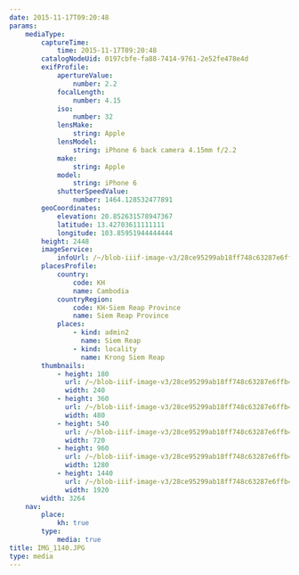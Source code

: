 ```yaml
---
date: 2015-11-17T09:20:48
params:
    mediaType:
        captureTime:
            time: 2015-11-17T09:20:48
        catalogNodeUid: 0197cbfe-fa88-7414-9761-2e52fe478e4d
        exifProfile:
            apertureValue:
                number: 2.2
            focalLength:
                number: 4.15
            iso:
                number: 32
            lensMake:
                string: Apple
            lensModel:
                string: iPhone 6 back camera 4.15mm f/2.2
            make:
                string: Apple
            model:
                string: iPhone 6
            shutterSpeedValue:
                number: 1464.128532477891
        geoCoordinates:
            elevation: 20.852631578947367
            latitude: 13.42703611111111
            longitude: 103.85951944444444
        height: 2448
        imageService:
            infoUrl: /~/blob-iiif-image-v3/28ce95299ab18ff748c63287e6ffb4359cfec80b1f66ce6fa96f92c5f313e888/info.json
        placesProfile:
            country:
                code: KH
                name: Cambodia
            countryRegion:
                code: KH-Siem Reap Province
                name: Siem Reap Province
            places:
                - kind: admin2
                  name: Siem Reap
                - kind: locality
                  name: Krong Siem Reap
        thumbnails:
            - height: 180
              url: /~/blob-iiif-image-v3/28ce95299ab18ff748c63287e6ffb4359cfec80b1f66ce6fa96f92c5f313e888/full/240%2C180/0/default.jpg
              width: 240
            - height: 360
              url: /~/blob-iiif-image-v3/28ce95299ab18ff748c63287e6ffb4359cfec80b1f66ce6fa96f92c5f313e888/full/480%2C360/0/default.jpg
              width: 480
            - height: 540
              url: /~/blob-iiif-image-v3/28ce95299ab18ff748c63287e6ffb4359cfec80b1f66ce6fa96f92c5f313e888/full/720%2C540/0/default.jpg
              width: 720
            - height: 960
              url: /~/blob-iiif-image-v3/28ce95299ab18ff748c63287e6ffb4359cfec80b1f66ce6fa96f92c5f313e888/full/1280%2C960/0/default.jpg
              width: 1280
            - height: 1440
              url: /~/blob-iiif-image-v3/28ce95299ab18ff748c63287e6ffb4359cfec80b1f66ce6fa96f92c5f313e888/full/1920%2C1440/0/default.jpg
              width: 1920
        width: 3264
    nav:
        place:
            kh: true
        type:
            media: true
title: IMG_1140.JPG
type: media
---
```

